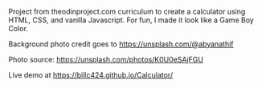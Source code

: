 Project from theodinproject.com curriculum to create a calculator using HTML, CSS, and vanilla Javascript. For fun, I made it look like a Game Boy Color. 

Background photo credit goes to https://unsplash.com/@abyanathif 

Photo source: https://unsplash.com/photos/K0U0eSAjFGU

Live demo at https://billc424.github.io/Calculator/